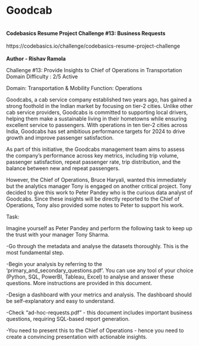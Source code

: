 # Goodcab
<br>
<b>Codebasics Resume Project Challenge #13: Business Requests</b>
</br>
<br>https://codebasics.io/challenge/codebasics-resume-project-challenge</br>
<br>
<b>Author - Rishav Ramola</b>
</br>
<p></p>
<p>
Challenge #13: Provide Insights to Chief of Operations in Transportation Domain
Difficulty : 2/5   Active

Domain:  Transportation & Mobility          Function: Operations 

Goodcabs, a cab service company established two years ago, has gained a strong foothold in the Indian market by focusing on tier-2 cities. Unlike other cab service providers, Goodcabs is committed to supporting local drivers, helping them make a sustainable living in their hometowns while ensuring excellent service to passengers. With operations in ten tier-2 cities across India, Goodcabs has set ambitious performance targets for 2024 to drive growth and improve passenger satisfaction. 

As part of this initiative, the Goodcabs management team aims to assess the company’s performance across key metrics, including trip volume, passenger satisfaction, repeat passenger rate, trip distribution, and the balance between new and repeat passengers. 

However, the Chief of Operations, Bruce Haryali, wanted this immediately but the analytics manager Tony is engaged on another critical project. Tony decided to give this work to Peter Pandey who is the curious data analyst of Goodcabs. Since these insights will be directly reported to the Chief of Operations, Tony also provided some notes to Peter to support his work. 

Task: 

Imagine yourself as Peter Pandey and perform the following task to keep up the trust with your manager Tony Sharma.  

-Go through the metadata and analyse the datasets thoroughly. This is the most fundamental step.

-Begin your analysis by referring to the ‘primary_and_secondary_questions.pdf’. You can use any tool of your choice (Python, SQL, PowerBI, Tableau, Excel) to analyse and answer these questions. More instructions are provided in this document.

-Design a dashboard with your metrics and analysis. The dashboard should be self-explanatory and easy to understand.

-Check “ad-hoc-requests.pdf” - this document includes important business questions, requiring SQL-based report generation. 

-You need to present this to the Chief of Operations - hence you need to create a convincing presentation with actionable insights. 
</p>
